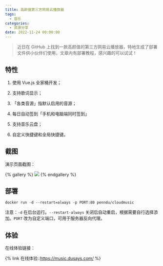 ```yaml
---
title: 高颜值第三方网易云播放器
tags:
  - 音乐
categories:
  - 资源分享
date: 2022-11-24 00:00:00
---
```


> 近日在 GitHub 上找到一款高颜值的第三方网易云播放器，特地生成了部署文件供小伙伴们使用，文章内有部署教程，感兴趣的可以试试！

<!-- more -->

## 特性

1. 使用 Vue.js 全家桶开发；

2. 支持歌词显示；

3. 「各类音源」指默认启用的音源；

4. 每日自动签到「手机和电脑端同时签到」

5. 支持音乐云盘；

6. 自定义快捷键和全局快捷键。

## 截图

演示页面截图：

{% gallery %}
![](https://cdn.dusays.com/2022/11/528-1.jpg)
{% endgallery %}

## 部署

```
docker run -d --restart=always -p PORT:80 penndu/cloudmusic
```

注意：`-d` 在后台运行。`--restart-always` 关闭后自动重启，根据需要自行选择添加。`PORT` 改为自定义端口，可用于服务器反向代理。

## 体验

在线体验链接：

{% link 在线体验::https://music.dusays.com/ %}